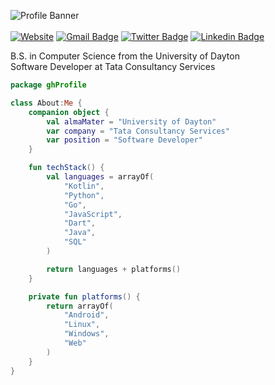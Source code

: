 ![Profile Banner](Banner.png)
<br/><br/>
[![Website](https://img.shields.io/badge/%20-jtschwartz.com-%23145762?style=for-the-badge)](https://jtschwartz.com)
[![Gmail Badge](https://img.shields.io/badge/-jacob@jtschwartz.com-c14438?style=for-the-badge&logo=Gmail&logoColor=white&link=mailto:jacob@jtschwartz.com)](mailto:jacob@jtschwartz.com)
[![Twitter Badge](https://img.shields.io/badge/-@DevSchwartz-1ca0f1?style=for-the-badge&labelColor=1ca0f1&logo=twitter&logoColor=white&link=https://twitter.com/DevSchwartz)](https://twitter.com/DevSchwartz)
[![Linkedin Badge](https://img.shields.io/badge/-Jacob_Schwartz-blue?style=for-the-badge&logo=LinkedIn&logoColor=white&link=https://www.linkedin.com/in/jacob-t-schwartz/)](https://www.linkedin.com/in/jacob-t-schwartz/) 


B.S. in Computer Science from the University of Dayton<br/>
Software Developer at Tata Consultancy Services<br/>

```kotlin
package ghProfile

class About:Me {
    companion object {
        val almaMater = "University of Dayton"
        var company = "Tata Consultancy Services"
        var position = "Software Developer"
    }

    fun techStack() {
        val languages = arrayOf(
            "Kotlin",
            "Python",
            "Go",
            "JavaScript",
            "Dart",
            "Java",
            "SQL"
        )

        return languages + platforms()
    }

    private fun platforms() {
        return arrayOf(
            "Android",
            "Linux",
            "Windows",
            "Web"
        )
    }
}
```